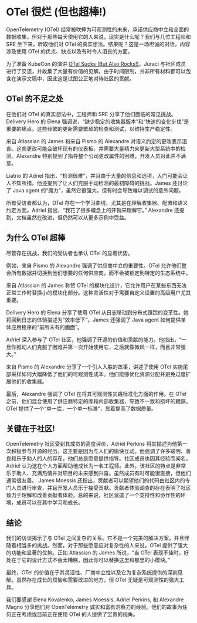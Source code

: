 # OTel 很烂 (但也超棒!)

OpenTelemetry (OTel) 经常被吹捧为可观测性的未来，承诺供应商中立和全面的数据收集。但对于那些每天使用它的人来说，现实是什么呢？我们与几位工程师和 SRE 坐下来，听取他们对 OTel 的真实想法。结果呢？这是一场坦诚的对话，内容涉及使用 OTel 的优点、缺点以及有时令人沮丧的方面。

为了准备 KubeCon 的演讲 [OTel Sucks (But Also Rocks!)](https://sched.co/1txHm)，Juraci 与社区成员进行了交流，并收集了大量有价值的见解。由于时间限制，并非所有材料都可以包含在演示文稿中，因此这是试图公正地对待社区的贡献。

## OTel 的不足之处

在他们对 OTel 的真实想法中，工程师和 SRE 分享了他们面临的常见挑战。Delivery Hero 的 Elena 强调说，“缺少稳定的收集器版本”和“快速的变化步伐”是重要的痛点。这些频繁的更新需要繁琐的检查和测试，以维持生产稳定性。

来自 Atlassian 的 James 和来自 Pismo 的 Alexandre 对语义约定的更改表示沮丧。这些更改可能会破坏现有的仪表板，并需要大量精力来更新大型系统中的检测。Alexandre 特别提到了指导整个公司更改属性的困难，开发人员对此并不满意。

Liatrio 的 Adriel 指出，“检测很难”，并且由于大量的信息和选项，入门可能会让人不知所措。他还提到了让人们克服手动检测的最初障碍的挑战。James 还讨论了 Java agent 的“魔力”，虽然它很强大，但有时会导致难以调试的意外问题。

所有受访者都认为，OTel 存在一个学习曲线，尤其是在理解收集器、配置和语义约定方面。Adriel 指出，“我花了很多概念上的开销来理解它。” Alexandre 还提到，文档虽然在改进，但仍然可以从更多示例中受益。

## 为什么 OTel 超棒

尽管存在挑战，我们的受访者也承认 OTel 的显着优势。

例如，来自 Pismo 的 Alexandre 强调了供应商中立的重要性。OTel 允许他们整合所有数据并切换到他们想要的任何供应商，而不会被锁定到特定的生态系统中。

来自 Atlassian 的 James 称赞 OTel 的模块化设计，它允许用户在某些东西无法正常工作时替换小的模块化部分。这种灵活性对于需要自定义设置的高级用户尤其重要。

Delivery Hero 的 Elena 分享了使用 OTel 从日志移动到分布式跟踪的变革性。她将回到日志的体验描述为“效率低下”。James 还强调了 Java agent 如何提供单体应用程序的“前所未有的画面”。

Adriel 深入参与了 OTel 社区，他强调了开源的价值和贡献的能力。他指出，“一旦你推动人们克服了困难并第一次开始使用它，之后就像微风一样，而且非常强大。”

来自 Pismo 的 Alexandre 分享了一个引人入胜的故事，讲述了使用 OTel 实施尾部采样如何大幅降低了他们的可观测性成本。他们能够优化资源分配并避免过度扩展他们的收集器。

最后，Alexandre 强调了 OTel 在将其可观测性实践标准化方面的作用。在 OTel 之前，他们混合使用了供应商特定的库和内部收集器，导致不一致和损坏的跟踪。OTel 提供了一个“单一库，一个单一标准”，显着提高了数据质量。

## 关键在于社区!

OpenTelemetry 社区受到其成员的高度评价，Adriel Perkins 将其描述为他第一次积极参与开源的经历，这主要是因为与人们的愉快互动。他强调了许多聪明、善良和乐于助人的人的存在，他们总是愿意提供指导。社区成员也因其经验而闻名，Adriel 认为这在个人方面帮助他成长为一名工程师。此外，该社区的特点是非常乐于助人、充满热情并对项目的未来感到兴奋。虽然成员有时可能很直接，但他们通常很友善。
James Moessis 还指出，贡献者可以期望他们的代码由社区内的专门人员进行审查，并且开发人员乐于接受贡献。贡献者体验调查的存在表明了社区致力于理解和改善贡献者体验。总的来说，社区营造了一个支持性和协作性的环境，成员可以在其中学习和成长。

## 结论

我们的访谈揭示了与 OTel 之间复杂的关系。它不是一个完美的解决方案，并且伴随着相当多的挑战。然而，对于那些愿意应对复杂性的人来说，OTel 提供了强大的功能和显著的优势。正如 Atlassian 的 James 所说，“当 OTel 表现不佳时，好处在于它的设计方式不会太糟糕，因此你可以替换这里和那里的小模块。”

最终，OTel 的价值在于其灵活性、厂商中立性以及它为复杂系统提供的深刻见解。虽然存在成长的烦恼和需要改进的地方，但 OTel 无疑是可观测性的强大工具。

我们要感谢 Elena Kovalenko, James Moessis, Adriel Perkins, 和 Alexandre Magno 分享他们对 OpenTelemetry 诚实和富有洞察力的经验。他们的故事为任何正在考虑或目前正在使用 OTel 的人提供了宝贵的视角。